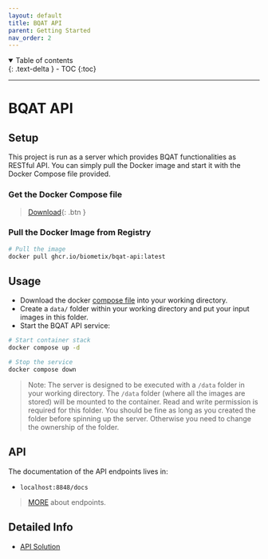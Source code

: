 ```yaml
---
layout: default
title: BQAT API
parent: Getting Started
nav_order: 2
---
```


<details open markdown="block">
  <summary>
    Table of contents
  </summary>
  {: .text-delta }
- TOC
{:toc}
</details>

---

# BQAT API

## Setup

This project is run as a server which provides BQAT functionalities as RESTful API. You can simply pull the Docker image and start it with the Docker Compose file provided.

### Get the Docker Compose file

> [Download](https://raw.githubusercontent.com/Biometix/bqat-api/main/compose.yaml){: .btn }

### Pull the Docker Image from Registry

``` sh
# Pull the image
docker pull ghcr.io/biometix/bqat-api:latest
```

## Usage

+ Download the docker [compose file](https://raw.githubusercontent.com/Biometix/bqat-api/main/compose.yaml) into your working directory.
+ Create a `data/` folder within your working directory and put your input images in this folder.
+ Start the BQAT API service:

``` sh
# Start container stack
docker compose up -d

# Stop the service
docker compose down
```

> Note: The server is designed to be executed with a `/data` folder in your working directory. The `/data` folder (where all the images are stored) will be mounted to the container. Read and write permission is required for this folder. You should be fine as long as you created the folder before spinning up the server. Otherwise you need to change the ownership of the folder.

## API

The documentation of the API endpoints lives in:

* `localhost:8848/docs`

> [MORE](https://biometix.github.io/solutions/api.html) about endpoints.

## Detailed Info
+ [API Solution](https://biometix.github.io/solutions/api.html)
